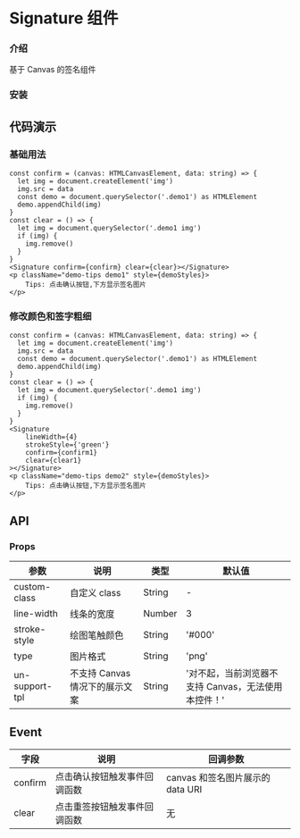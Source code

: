 # Signature 组件

### 介绍

基于 Canvas 的签名组件

### 安装

## 代码演示

### 基础用法

```tsx
const confirm = (canvas: HTMLCanvasElement, data: string) => {
  let img = document.createElement('img')
  img.src = data
  const demo = document.querySelector('.demo1') as HTMLElement
  demo.appendChild(img)
}
const clear = () => {
  let img = document.querySelector('.demo1 img')
  if (img) {
    img.remove()
  }
}
<Signature confirm={confirm} clear={clear}></Signature>
<p className="demo-tips demo1" style={demoStyles}>
    Tips: 点击确认按钮,下方显示签名图片
</p>
```

### 修改颜色和签字粗细

```tsx
const confirm = (canvas: HTMLCanvasElement, data: string) => {
  let img = document.createElement('img')
  img.src = data
  const demo = document.querySelector('.demo1') as HTMLElement
  demo.appendChild(img)
}
const clear = () => {
  let img = document.querySelector('.demo1 img')
  if (img) {
    img.remove()
  }
}
<Signature
    lineWidth={4}
    strokeStyle={'green'}
    confirm={confirm1}
    clear={clear1}
></Signature>
<p className="demo-tips demo2" style={demoStyles}>
    Tips: 点击确认按钮,下方显示签名图片
</p>
```

## API

### Props

| 参数           | 说明                           | 类型   | 默认值                                              |
| -------------- | ------------------------------ | ------ | --------------------------------------------------- |
| custom-class   | 自定义 class                   | String | -                                                   |
| line-width     | 线条的宽度                     | Number | 3                                                   |
| stroke-style   | 绘图笔触颜色                   | String | '#000'                                              |
| type           | 图片格式                       | String | 'png'                                               |
| un-support-tpl | 不支持 Canvas 情况下的展示文案 | String | '对不起，当前浏览器不支持 Canvas，无法使用本控件！' |

## Event

| 字段    | 说明                         | 回调参数                         |
| ------- | ---------------------------- | -------------------------------- |
| confirm | 点击确认按钮触发事件回调函数 | canvas 和签名图片展示的 data URI |
| clear   | 点击重签按钮触发事件回调函数 | 无                               |
